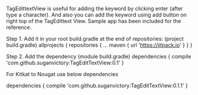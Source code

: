 TagEdittextView is useful for adding the keyword by clicking enter (after type a character). And also you can add the keyword using add button on right top of the TagEdittext View. Sample app has been included for the reference.

Step 1. Add it in your root build.gradle at the end of repositories: (project build.gradle)
allprojects { 
repositories { ...
	maven { url 'https://jitpack.io' }
 } }


Step 2. Add the dependency (module build.gradle)
dependencies { 
compile 'com.github.suganvictory:TagEditTextView:0.1' 
}

For Kitkat to Nougat use below dependencies

dependencies { 
compile 'com.github.suganvictory:TagEditTextView:0.1.1' 
}
